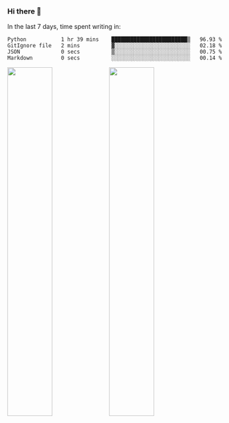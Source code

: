 ### Hi there 👋

In the last 7 days, time spent writing in:

<!--START_SECTION:waka-->

```text
Python           1 hr 39 mins    ████████████████████████▒   96.93 %
GitIgnore file   2 mins          ▓░░░░░░░░░░░░░░░░░░░░░░░░   02.18 %
JSON             0 secs          ▒░░░░░░░░░░░░░░░░░░░░░░░░   00.75 %
Markdown         0 secs          ░░░░░░░░░░░░░░░░░░░░░░░░░   00.14 %
```

<!--END_SECTION:waka-->

<img src="https://wakatime.com/share/@jimtje/5d0c92de-08f8-4a72-8f2f-6a9693d1e318.svg" width=45% height=45%> <img src="https://wakatime.com/share/@jimtje/501498ae-bda5-4da7-a89d-b40bcdd5556d.svg" width=45% height=45%>
